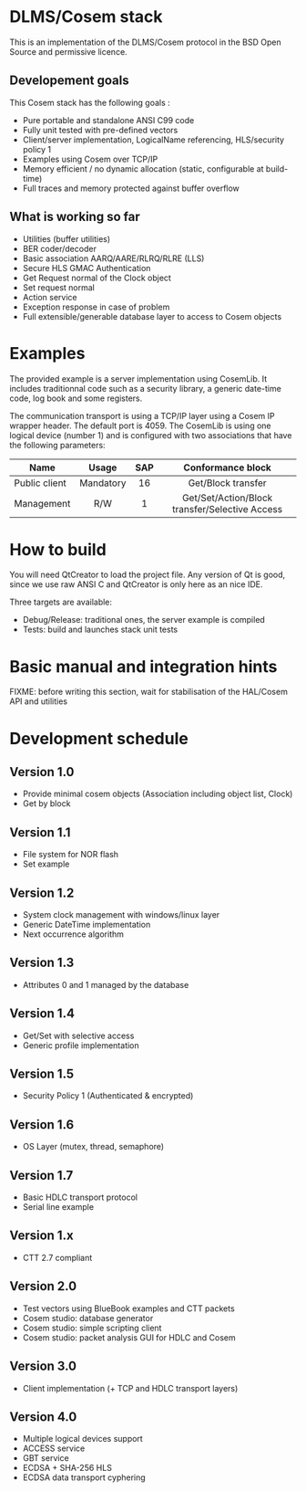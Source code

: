# DLMS/Cosem stack

This is an implementation of the DLMS/Cosem protocol in the BSD Open Source and permissive licence.

## Developement goals

This Cosem stack has the following goals :

  * Pure portable and standalone ANSI C99 code
  * Fully unit tested with pre-defined vectors
  * Client/server implementation, LogicalName referencing, HLS/security policy 1
  * Examples using Cosem over TCP/IP
  * Memory efficient / no dynamic allocation (static, configurable at build-time)
  * Full traces and memory protected against buffer overflow

## What is working so far

  * Utilities (buffer utilities)
  * BER coder/decoder
  * Basic association AARQ/AARE/RLRQ/RLRE (LLS)
  * Secure HLS GMAC Authentication
  * Get Request normal of the Clock object
  * Set request normal
  * Action service
  * Exception response in case of problem
  * Full extensible/generable database layer to access to Cosem objects

# Examples

The provided example is a server implementation using CosemLib. It includes traditionnal code such as a security library,
a generic date-time code, log book and some registers.

The communication transport is using a TCP/IP layer using a Cosem IP wrapper header. The default port is 4059.
The CosemLib is using one logical device (number 1) and is configured with two associations that have the
following parameters:


|   Name        |     Usage     |  SAP  |  Conformance block
| ------------- |:-------------:|:-----:|:-------------------:
| Public client |  Mandatory    |   16  | Get/Block transfer
| Management    |     R/W       |   1   | Get/Set/Action/Block transfer/Selective Access


# How to build

You will need QtCreator to load the project file. Any version of Qt is good, since we use raw ANSI C and
QtCreator is only here as an nice IDE.

Three targets are available:

  * Debug/Release: traditional ones, the server example is compiled
  * Tests: build and launches stack unit tests

# Basic manual and integration hints

FIXME: before writing this section, wait for stabilisation of the HAL/Cosem API and utilities

# Development schedule

## Version 1.0

  * Provide minimal cosem objects (Association including object list, Clock)
  * Get by block

## Version 1.1

  * File system for NOR flash
  * Set example

## Version 1.2

  * System clock management with windows/linux layer
  * Generic DateTime implementation
  * Next occurrence algorithm

## Version 1.3

  * Attributes 0 and 1 managed by the database

## Version 1.4

  * Get/Set with selective access
  * Generic profile implementation

## Version 1.5

  * Security Policy 1 (Authenticated & encrypted)

## Version 1.6

  * OS Layer (mutex, thread, semaphore)

## Version 1.7

  * Basic HDLC transport protocol
  * Serial line example

## Version 1.x

  * CTT 2.7 compliant

## Version 2.0

  * Test vectors using BlueBook examples and CTT packets
  * Cosem studio: database generator
  * Cosem studio: simple scripting client
  * Cosem studio: packet analysis GUI for HDLC and Cosem

## Version 3.0

  * Client implementation (+ TCP and HDLC transport layers)

## Version 4.0

  * Multiple logical devices support
  * ACCESS service
  * GBT service
  * ECDSA + SHA-256 HLS
  * ECDSA data transport cyphering
